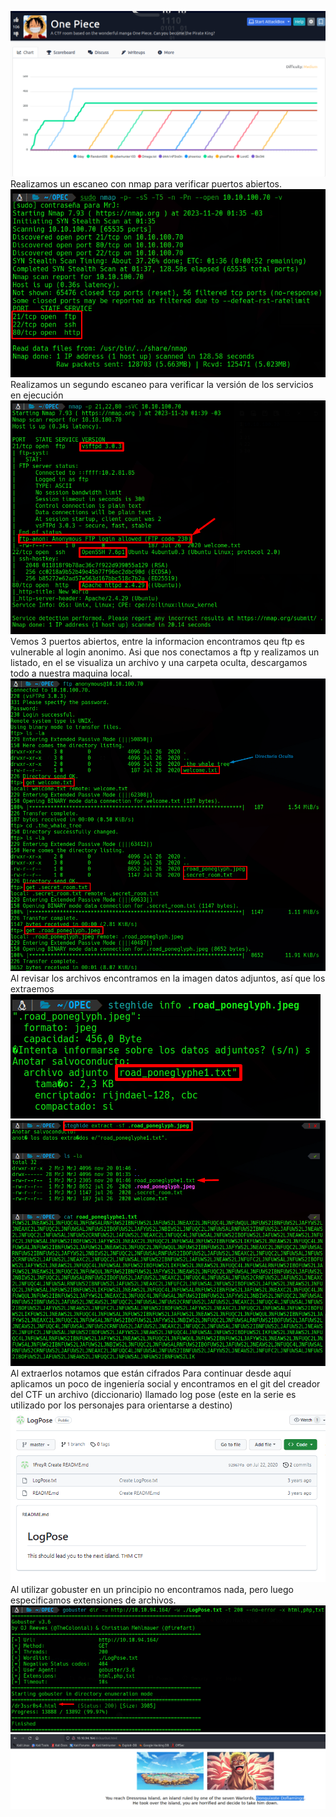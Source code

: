 ![](../../Images/Pasted%20image%2020231120013355.png)
Realizamos un escaneo con nmap para verificar puertos abiertos.
![](../../Images/Pasted%20image%2020231120013852.png)
Realizamos un segundo escaneo para verificar la versión de los servicios en ejecución
![](../../Images/Pasted%20image%2020231120014055.png)
Vemos 3 puertos abiertos, entre la informacion encontramos qeu ftp es vulnerable al login anonimo.
Asi que nos conectamos a ftp y realizamos un listado, en el se visualiza un archivo y una carpeta oculta, descargamos todo a nuestra maquina local.
![](../../Images/Pasted%20image%2020231120013824.png)
Al revisar los archivos encontramos en la imagen datos adjuntos, así que los extraemos
![](../../Images/Pasted%20image%2020231120014541.png)
![](../../Images/Pasted%20image%2020231120014728.png)
Al extraerlos notamos que están cifrados
Para continuar desde aquí aplicamos un poco de ingeniería social y encontramos en el git del creador del CTF un archivo (diccionario) llamado log pose (este en la serie es utilizado por los personajes para orientarse a destino)
![](../../../Pasted%20image%2020231127191452.png)
Al utilizar gobuster en un principio no encontramos nada, pero luego especificamos extensiones de archivos.
![](../../../Pasted%20image%2020231127193407.png)
![](../../../Pasted%20image%2020231127193447.png)
